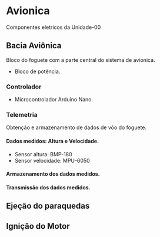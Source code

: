 # Avionica
Componentes eletricos da Unidade-00

## Bacia Aviônica
Bloco do foguete com a parte central do sistema de avionica.
* Bloco de potência.
### Controlador
* Microcontrolador Arduino Nano.
### Telemetria
Obtenção e armazenamento de dados de vôo do foguete.
#### Dados medidos: Altura e Velocidade.
* Sensor altura: BMP-180
* Sensor velocidade: MPU-6050
#### Armazenamento dos dados medidos.
#### Transmissão dos dados medidos.
## Ejeção do paraquedas
## Ignição do Motor
